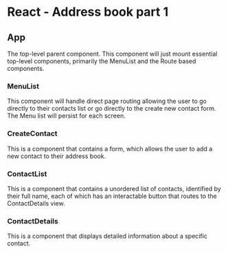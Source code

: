 # React - Address book part 1

## App

The top-level parent component. This component will just mount essential top-level components, primarily the MenuList and the Route based components.
  
### MenuList

This component will handle direct page routing allowing the user to go directly to their contacts list or go directly to the create new contact form. The Menu list will persist for each screen.

### CreateContact

This is a component that contains a form, which allows the user to add a new contact to their address book.

### ContactList

This is a component that contains a unordered list of contacts, identified by their full name, each of which has an interactable button that routes to the ContactDetails view.

### ContactDetails

This is a component that displays detailed information about a specific contact.
